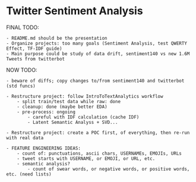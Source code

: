 Twitter Sentiment Analysis
===

FINAL TODO: 
    
    - README.md should be the presentation
    - Organize projects: too many goals (Sentiment Analysis, test QWERTY Effect, TF-IDF guide)
    - Main purpose could be study of data drift, sentiment140 vs new 1.6M Tweets from twitterbot
   
NOW TODO:

    - beware of diffs; copy changes to/from sentiment140 and twitterbot (std funcs)

    - Restructure project: follow IntroToTextAnalytics workflow
		- split train/test data while raw: done 
		- cleanup: done (maybe better EDA)
		- pre-process: ongoing
			- careful with IDF calculation (cache IDF)
			- Latent Semantic Analyss + SVD...
		
	- Restructure project: create a POC first, of everything, then re-run with real data

    - FEATURE ENGINEERING IDEAS:
        - count of: punctuations, ascii chars, USERNAMEs, EMOJIs, URLs
        - tweet starts with USERNAME, or EMOJI, or URL, etc.
        - semantic analysis?
			- count of swear words, or negative words, or positive words, etc. (need lists)
			
